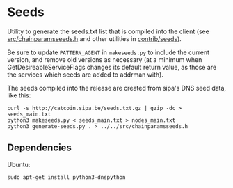 # Seeds

Utility to generate the seeds.txt list that is compiled into the client
(see [src/chainparamsseeds.h](/src/chainparamsseeds.h) and other utilities in [contrib/seeds](/contrib/seeds)).

Be sure to update `PATTERN_AGENT` in `makeseeds.py` to include the current version,
and remove old versions as necessary (at a minimum when GetDesireableServiceFlags
changes its default return value, as those are the services which seeds are added
to addrman with).

The seeds compiled into the release are created from sipa's DNS seed data, like this:

    curl -s http://catcoin.sipa.be/seeds.txt.gz | gzip -dc > seeds_main.txt
    python3 makeseeds.py < seeds_main.txt > nodes_main.txt
    python3 generate-seeds.py . > ../../src/chainparamsseeds.h

## Dependencies

Ubuntu:

    sudo apt-get install python3-dnspython
